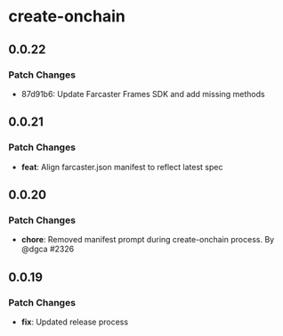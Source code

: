# create-onchain

## 0.0.22

### Patch Changes

- 87d91b6: Update Farcaster Frames SDK and add missing methods

## 0.0.21

### Patch Changes

- **feat**: Align farcaster.json manifest to reflect latest spec

## 0.0.20

### Patch Changes

- **chore**: Removed manifest prompt during create-onchain process. By @dgca #2326

## 0.0.19

### Patch Changes

- **fix**: Updated release process
